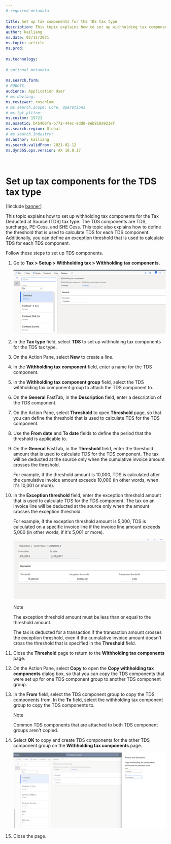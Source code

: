 ```yaml
---
# required metadata

title: Set up tax components for the TDS tax type
description: This topic explains how to set up withholding tax components for the Tax Deducted at Source (TDS) tax type. It also explains how to define the threshold limit that is used to calculate TDS for each TDS component.
author: kailiang
ms.date: 02/12/2021
ms.topic: article
ms.prod: 

ms.technology: 

# optional metadata

ms.search.form: 
# ROBOTS: 
audience: Application User
# ms.devlang: 
ms.reviewer: roschlom
# ms.search.scope: Core, Operations
# ms.tgt_pltfrm: 
ms.custom: 15721
ms.assetid: b4b406fa-b772-44ec-8dd8-8eb818a921ef
ms.search.region: Global
# ms.search.industry: 
ms.author: kailiang
ms.search.validFrom: 2021-02-12
ms.dyn365.ops.version: AX 10.0.17

---
```

# Set up tax components for the TDS tax type

[!include [banner](../includes/banner.md)]

This topic explains how to set up withholding tax components for the Tax Deducted at Source (TDS) tax type. The TDS components are TDS, surcharge, PE-Cess, and SHE Cess. This topic also explains how to define the threshold that is used to calculate TDS for each TDS component. Additionally, you can define an exception threshold that is used to calculate TDS for each TDS component.

Follow these steps to set up TDS components.

1. Go to **Tax \> Setup \> Withholding tax \> Withholding tax components**.

    [![Withholding tax components page.](./media/apac-ind-TDS-9.png)](./media/apac-ind-TDS-9.png)

2. In the **Tax type** field, select **TDS** to set up withholding tax components for the TDS tax type.
3. On the Action Pane, select **New** to create a line.
4. In the **Withholding tax component** field, enter a name for the TDS component.
5. In the **Withholding tax component group** field, select the TDS withholding tax component group to attach the TDS component to.
6. On the **General** FastTab, in the **Description** field, enter a description of  the TDS component.
7. On the Action Pane, select **Threshold** to open **Threshold** page, so that you can define the threshold that is used to calculate TDS for the TDS component.
8. Use the **From date** and **To date** fields to define the period that the threshold is applicable to.
9. On the **General** FastTab, in the **Threshold** field, enter the threshold amount that is used to calculate TDS for the TDS component. The tax will be deducted at the source only when the cumulative invoice amount crosses the threshold.

    For example, if the threshold amount is 10,000, TDS is calculated after the cumulative invoice amount exceeds 10,000 (in other words, when it's 10,001 or more).

10. In the **Exception threshold** field, enter the exception threshold amount that is used to calculate TDS for the TDS component. The tax on an invoice line will be deducted at the source only when the amount crosses the exception threshold.

    For example, if the exception threshold amount is 5,000, TDS is calculated on a specific invoice line if the invoice line amount exceeds 5,000 (in other words, if it's 5,001 or more).

    [![Threshold page.](./media/apac-ind-TDS-10.png)](./media/apac-ind-TDS-10.png)

    > [!NOTE]
    > The exception threshold amount must be less than or equal to the threshold amount.
    >
    > The tax is deducted for a transaction if the transaction amount crosses the exception threshold, even if the cumulative invoice amount doesn't cross the threshold that is specified in the **Threshold** field.

11. Close the **Threshold** page to return to the **Withholding tax components** page.
12. On the Action Pane, select **Copy** to open the **Copy withholding tax components** dialog box, so that you can copy the TDS components that were set up for one TDS component group to another TDS component group.
13. In the **From** field, select the TDS component group to copy the TDS components from. In the **To** field, select the withholding tax component group to copy the TDS components to.

    > [!NOTE]
    > Common TDS components that are attached to both TDS component groups aren't copied.

14. Select **OK** to copy and create TDS components for the other TDS component group on the **Withholding tax components** page.

    [![Copy withholding tax components dialog box.](./media/apac-ind-TDS-11.png)](./media/apac-ind-TDS-11.png)

15. Close the page.
